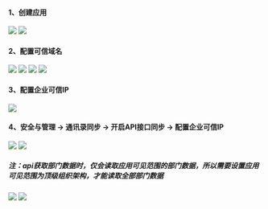 #### 1、创建应用

![](./images/01-创建应用_1741366326250.png)
![](./images/01-创建应用_1741418149134.png)

#### 2、配置可信域名

![](./images/01-创建应用_1741366393836.png)
![](./images/01-创建应用_1741366481745.png)
![](./images/01-创建应用_1741419124048.png)
![](./images/01-创建应用_1741425000272.png)

#### 3、配置企业可信IP

![](./images/01-创建应用_1741425308602.png)

#### 4、安全与管理 -> 通讯录同步 -> 开启API接口同步 -> 配置企业可信IP

![](./images/01-创建应用_1741426559076.png)
![](./images/01-创建应用_1741426387787.png)

##### 注：api获取部门数据时，仅会读取应用可见范围的部门数据，所以需要设置应用可见范围为顶级组织架构，才能读取全部部门数据

![](./images/01-创建应用_1741428561360.png)
![](./images/01-创建应用_1741428650498.png)

